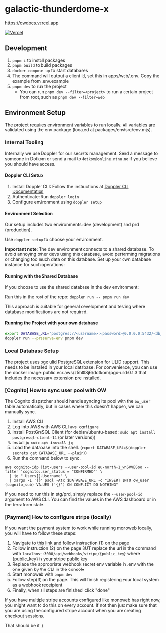 # galactic-thunderdome-x

https://owdocs.vercel.app

<a href="https://vercel.com?utm_source=[team-name]&utm_campaign=oss" width="150" height="30">
    <img src="https://images.ctfassets.net/e5382hct74si/78Olo8EZRdUlcDUFQvnzG7/fa4cdb6dc04c40fceac194134788a0e2/1618983297-powered-by-vercel.svg" alt="Vercel">
</a>

## Development  

1. `pnpm i` to install packages
2. `pnpm build` to build packages
3. `docker-compose up` to start databases
4. The command will output a client id, set this in apps/web/.env. Copy the example from .env.example
5. `pnpm dev` to run the project
   - You can run `pnpm dev --filter=<project>` to run a certain project from root, such as `pnpm dev --filter=web`

## Environment Setup

The project requires environment variables to run locally. All variables are validated using the env package (located at packages/env/src/env.mjs).

### Internal Tooling

Internally we use Doppler for our secrets management. Send a message to someone in Dotkom or send a mail to `dotkom@online.ntnu.no` if you believe you should have access.

#### Doppler CLI Setup

1. Install Doppler CLI: Follow the instructions at [Doppler CLI Documentation](https://docs.doppler.com/docs/install-cli)
2. Authenticate: Run `doppler login`
3. Configure environment using `doppler setup`

#### Environment Selection

Our setup includes two environments: dev (development) and prd (production).

Use `doppler setup` to choose your environment.

**Important note**: The dev environment connects to a shared database. To avoid annoying other devs using this databsae, avoid performing migrations or changing too much data on this database. Set up your own database instance for such operations:

#### Running with the Shared Database

If you choose to use the shared database in the dev environment:

Run this in the root of the repo:
`doppler run -- pnpm run dev`

This approach is suitable for general development and testing where database modifications are not required.

#### Running the Project with your own database

```sh
export DATABASE_URL="postgres://<username>:<password>@0.0.0.0:5432/<db_name>"
doppler run --preserve-env pnpm dev
```

### Local Database Setup

The project uses pgx ulid PostgreSQL extension for ULID support. This needs to be installed in your local database.  For convenience, you can use the docker image: public.ecr.aws/z5h0l8j6/dotkom/pgx-ulid:0.1.3 that includes the necessary extension pre installed.

### [Cognito] How to sync user pool with OW

The Cognito dispatcher should handle syncing its pool with the `ow_user` table automatically, but in cases where this
doesn't happen, we can manually sync.

1. Install AWS CLI
2. Log into AWS with AWS CLI `aws configure`
3. Install PostGreSQL Client (for debian/ubuntu-based: `sudo apt install postgresql-client-14` (or later versions))
4. Install jq `sudo apt install jq`
5. Load the database into the shell. (`export DATABASE_URL=$(doppler secrets get DATABASE_URL --plain)`)
6. Run the command below to sync.

```shell
aws cognito-idp list-users --user-pool-id eu-north-1_wnSVVBSoo --filter 'cognito:user_status = "CONFIRMED"' \
  | jq ".Users[].Username" \
  | xargs -I '{}' psql -Atx $DATABASE_URL -c "INSERT INTO ow_user (cognito_sub) VALUES ('{}') ON CONFLICT DO NOTHING"
```

If you need to run this in stg/prd, simply replace the `--user-pool-id` argument to AWS CLI. You can find the values
in the AWS dashboard or in the terraform state.

### [Payment] How to configure stripe (locally)

If you want the payment system to work while running monoweb locally, you will have to follow these steps:

1. Navigate to [this link](https://dashboard.stripe.com/test/webhooks/create?endpoint_location=local) and follow instruction (1) on the page
2. Follow instruction (2) on the page BUT replace the url in the command with `localhost:3000/api/webhooks/stripe/{public_key}` where {public_key} is your stripe public key
3. Replace the appropriate webhook secret env variable in .env with the one given by the CLI in the console
4. Start monoweb with `pnpm dev`
5. Follow step(3) on the page. This will finish registering your local system as a webhook receipient
6. Finally, when all steps are finished, click "done"

If you have multiple stripe accounts configured like monoweb has right now, you might want to do this on every account. If not then just make sure that you are using the configured stripe account when you are creating checkout sessions.

That should be it :)